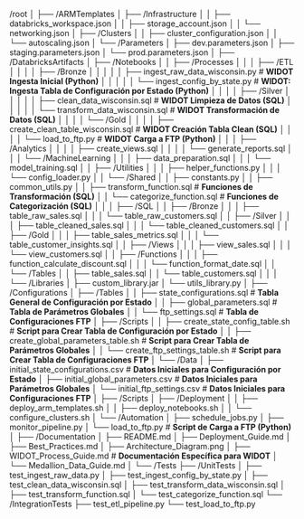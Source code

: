 /root
│
├── /ARMTemplates
│   ├── /Infrastructure
│   │   ├── databricks_workspace.json
│   │   ├── storage_account.json
│   │   └── networking.json
│   ├── /Clusters
│   │   ├── cluster_configuration.json
│   │   └── autoscaling.json
│   └── /Parameters
│       ├── dev.parameters.json
│       ├── staging.parameters.json
│       └── prod.parameters.json
│
├── /DatabricksArtifacts
│   ├── /Notebooks
│   │   ├── /Processes
│   │   │   ├── /ETL
│   │   │   │   ├── /Bronze
│   │   │   │   │   ├── ingest_raw_data_wisconsin.py                  # **WIDOT Ingesta Inicial (Python)**
│   │   │   │   │   └── ingest_config_by_state.py                    # **WIDOT: Ingesta Tabla de Configuración por Estado (Python)**
│   │   │   │   ├── /Silver
│   │   │   │   │   ├── clean_data_wisconsin.sql                      # **WIDOT Limpieza de Datos (SQL)**
│   │   │   │   │   └── transform_data_wisconsin.sql                  # **WIDOT Transformación de Datos (SQL)**
│   │   │   │   └── /Gold
│   │   │   │       ├── create_clean_table_wisconsin.sql             # **WIDOT Creación Tabla Clean (SQL)**
│   │   │   │       └── load_to_ftp.py                                # **WIDOT Carga a FTP (Python)**
│   │   │   ├── /Analytics
│   │   │   │   ├── create_views.sql
│   │   │   │   └── generate_reports.sql
│   │   │   └── /MachineLearning
│   │   │       ├── data_preparation.sql
│   │   │       └── model_training.sql
│   │   ├── /Utilities
│   │   │   ├── helper_functions.py
│   │   │   └── config_loader.py
│   │   └── /Shared
│   │       ├── constants.py
│   │       ├── common_utils.py
│   │       ├── transform_function.sql                               # **Funciones de Transformación (SQL)**
│   │       └── categorize_function.sql                              # **Funciones de Categorización (SQL)**
│   │
│   ├── /SQL
│   │   ├── /Bronze
│   │   │   ├── table_raw_sales.sql
│   │   │   └── table_raw_customers.sql
│   │   ├── /Silver
│   │   │   ├── table_cleaned_sales.sql
│   │   │   └── table_cleaned_customers.sql
│   │   ├── /Gold
│   │   │   ├── table_sales_metrics.sql
│   │   │   └── table_customer_insights.sql
│   │   ├── /Views
│   │   │   ├── view_sales.sql
│   │   │   └── view_customers.sql
│   │   ├── /Functions
│   │   │   ├── function_calculate_discount.sql
│   │   │   └── function_format_date.sql
│   │   └── /Tables
│   │       ├── table_sales.sql
│   │       └── table_customers.sql
│   │
│   └── /Libraries
│       ├── custom_library.jar
│       └── utils_library.py
│
├── /Configurations
│   ├── /Tables
│   │   ├── state_configurations.sql                                     # **Tabla General de Configuración por Estado**
│   │   ├── global_parameters.sql                                        # **Tabla de Parámetros Globales**
│   │   └── ftp_settings.sql                                             # **Tabla de Configuraciones FTP**
│   ├── /Scripts
│   │   ├── create_state_config_table.sh                                 # **Script para Crear Tabla de Configuración por Estado**
│   │   ├── create_global_parameters_table.sh                            # **Script para Crear Tabla de Parámetros Globales**
│   │   └── create_ftp_settings_table.sh                                 # **Script para Crear Tabla de Configuraciones FTP**
│   └── /Data
│       ├── initial_state_configurations.csv                             # **Datos Iniciales para Configuración por Estado**
│       ├── initial_global_parameters.csv                                # **Datos Iniciales para Parámetros Globales**
│       └── initial_ftp_settings.csv                                     # **Datos Iniciales para Configuraciones FTP**
│
├── /Scripts
│   ├── /Deployment
│   │   ├── deploy_arm_templates.sh
│   │   ├── deploy_notebooks.sh
│   │   └── configure_clusters.sh
│   └── /Automation
│       ├── schedule_jobs.py
│       ├── monitor_pipeline.py
│       └── load_to_ftp.py                                               # **Script de Carga a FTP (Python)**
│
├── /Documentation
│   ├── README.md
│   ├── Deployment_Guide.md
│   ├── Best_Practices.md
│   ├── Architecture_Diagram.png
│   ├── WIDOT_Process_Guide.md                                        # **Documentación Específica para WIDOT**
│   └── Medallion_Data_Guide.md
│
└── /Tests
    ├── /UnitTests
    │   ├── test_ingest_raw_data.py
    │   ├── test_ingest_config_by_state.py
    │   ├── test_clean_data_wisconsin.sql
    │   ├── test_transform_data_wisconsin.sql
    │   ├── test_transform_function.sql
    │   └── test_categorize_function.sql
    └── /IntegrationTests
        ├── test_etl_pipeline.py
        └── test_load_to_ftp.py
